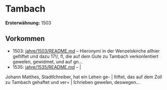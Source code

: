 # Tambach

**Ersterwähnung:** 1503

## Vorkommen
- 1503: [jahre/1503/README.md](../jahre/1503/README.md) – Hieronymi in der
Wenzelskirche allhier geſtiftet und dazu 17!/, fl, die auf
dem Gute zu Tambach verkonſentiert geweſen, gewidmet,
und auf gn...
- 1535: [jahre/1535/README.md](../jahre/1535/README.md) – |

Johann Matthes, Stadtſchreiber, hat ein Lehen ge- |
ſtiftet, das auf dem Zoll zu Tambach gehaftet und ver= |
ſchrieben geweſen, deswegen...
